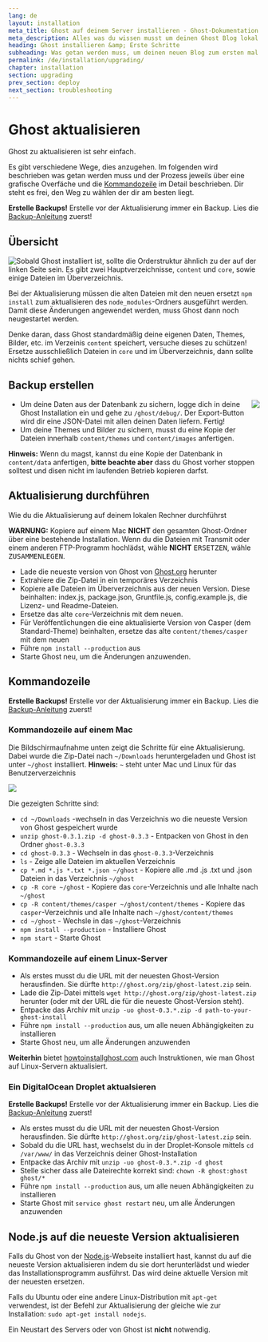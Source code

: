 ```yaml
---
lang: de
layout: installation
meta_title: Ghost auf deinem Server installieren - Ghost-Dokumentation
meta_description: Alles was du wissen musst um deinen Ghost Blog lokal oder auf deinem Server starten zu können.
heading: Ghost installieren &amp; Erste Schritte
subheading: Was getan werden muss, um deinen neuen Blog zum ersten mal einzurichten.
permalink: /de/installation/upgrading/
chapter: installation
section: upgrading
prev_section: deploy
next_section: troubleshooting
---
```


# Ghost aktualisieren <a id="upgrade"></a>

Ghost zu aktualisieren ist sehr einfach.

Es gibt verschiedene Wege, dies anzugehen. Im folgenden wird beschrieben was getan werden muss und der Prozess jeweils über eine grafische Overfäche und die [Kommandozeile](#cli) im Detail beschrieben. Dir steht es frei, den Weg zu wählen der dir am besten liegt.

<p class="note"><strong>Erstelle Backups!</strong> Erstelle vor der Aktualisierung immer ein Backup. Lies die <a href="#backing-up">Backup-Anleitung</a> zuerst!</p>

## Übersicht


<img src="https://s3-eu-west-1.amazonaws.com/ghost-website-cdn/folder-structure.png" style="float:left" />

Sobald Ghost installiert ist, sollte die Orderstruktur ähnlich zu der auf der linken Seite sein. Es gibt zwei Hauptverzeichnisse, <code class="path">content</code> und <code class="path">core</code>, sowie einige Dateien im Überverzeichnis.

Bei der Aktualisierung müssen die alten Dateien mit den neuen ersetzt `npm install` zum aktualisieren des <code class="path">node_modules</code>-Ordners ausgeführt werden. Damit diese Änderungen angewendet werden, muss Ghost dann noch neugestartet werden. 

Denke daran, dass Ghost standardmäßig deine eigenen Daten, Themes, Bilder, etc. im Verzeinis <code class="path">content</code> speichert, versuche dieses zu schützen! Ersetze ausschließlich Dateien in <code class="path">core</code> und im Überverzeichnis, dann sollte nichts schief gehen.


## Backup erstellen <a id="backing-up"></a>

<img src="https://s3-eu-west-1.amazonaws.com/ghost-website-cdn/export.png" style="float:right" />

* Um deine Daten aus der Datenbank zu sichern, logge dich in deine Ghost Installation ein und gehe zu <code class="path">/ghost/debug/</code>. Der Export-Button wird dir eine JSON-Datei mit allen deinen Daten liefern. Fertig!
* Um deine Themes und Bilder zu sichern, musst du eine Kopie der Dateien innerhalb <code class="path">content/themes</code> und <code class="path">content/images</code> anfertigen.
<p class="note"><strong>Hinweis:</strong> Wenn du magst, kannst du eine Kopie der Datenbank in <code class="path">content/data</code> anfertigen, <strong>bitte beachte aber</strong> dass du Ghost vorher stoppen solltest und disen nicht im laufenden Betrieb kopieren darfst.</p>

## Aktualisierung durchführen <a id="how-to"></a>

Wie du die Aktualisierung auf deinem lokalen Rechner durchführst


<p class="warn"><strong>WARNUNG:</strong> Kopiere auf einem Mac <strong>NICHT</strong> den gesamten Ghost-Ordner über eine bestehende Installation. Wenn du die Dateien mit Transmit oder einem anderen FTP-Programm hochlädst, wähle <strong>NICHT</strong> <kbd>ERSETZEN</kbd>, wähle <kbd>ZUSAMMENLEGEN</kbd>.</p>

* Lade die neueste version von Ghost von [Ghost.org](http://ghost.org/download/) herunter
* Extrahiere die Zip-Datei in ein temporäres Verzeichnis
* Kopiere alle Dateien im Überverzeichnis aus der neuen Version. Diese beinhalten: index.js, package.json, Gruntfile.js, config.example.js, die Lizenz- und Readme-Dateien.
* Ersetze das alte <code class="path">core</code>-Verzeichnis mit dem neuen.
* Für Veröffentlichungen die eine aktualisierte Version von Casper (dem Standard-Theme) beinhalten, ersetze das alte <code class="path">content/themes/casper</code> mit dem neuen
* Führe `npm install --production` aus
* Starte Ghost neu, um die Änderungen anzuwenden.

## Kommandozeile <a id="cli"></a>

<p class="note"><strong>Erstelle Backups!</strong> Erstelle vor der Aktualisierung immer ein Backup. Lies die <a href="#backing-up">Backup-Anleitung</a> zuerst!</p>

### Kommandozeile auf einem Mac <a id="cli-mac"></a>

Die Bildschirmaufnahme unten zeigt die Schritte für eine Aktualisierung. Dabei wurde die Zip-Datei nach <code class="path">~/Downloads</code> heruntergeladen und Ghost ist unter <code class="path">~/ghost</code> installiert. <span class="note">**Hinweis:** `~` steht unter Mac und Linux für das Benutzerverzeichnis</span>

![](https://s3-eu-west-1.amazonaws.com/ghost-website-cdn/upgrade-ghost.gif)

Die gezeigten Schritte sind:

*   <code class="path">cd ~/Downloads</code> -wechseln in das Verzeichnis wo die neueste Version von Ghost gespeichert wurde
*   `unzip ghost-0.3.1.zip -d ghost-0.3.3` - Entpacken von Ghost in den Ordner <code class="path">ghost-0.3.3</code>
*   <code class="path">cd ghost-0.3.3</code> - Wechseln in das <code class="path">ghost-0.3.3</code>-Verzeichnis
*   `ls` - Zeige alle Dateien im aktuellen Verzeichnis
*   `cp *.md *.js *.txt *.json ~/ghost` - Kopiere alle .md .js .txt und .json Dateien in das Verzeichnis <code class="path">~/ghost</code>
*   `cp -R core ~/ghost` - Kopiere das <code class="path">core</code>-Verzeichnis und alle Inhalte nach <code class="path">~/ghost</code>
*   `cp -R content/themes/casper ~/ghost/content/themes` - Kopiere das <code class="path">casper</code>-Verzeichnis und alle Inhalte nach <code class="path">~/ghost/content/themes</code>
*   `cd ~/ghost` - Wechsle in das <code class="path">~/ghost</code>-Verzeichnis
*   `npm install --production` - Installiere Ghost
*   `npm start` - Starte Ghost

### Kommandozeile auf einem Linux-Server <a id="cli-server"></a>

* Als erstes musst du die URL mit der neuesten Ghost-Version herausfinden. Sie dürfte `http://ghost.org/zip/ghost-latest.zip` sein.
* Lade die Zip-Datei mittels `wget http://ghost.org/zip/ghost-latest.zip` herunter (oder mit der URL die für die neueste Ghost-Version steht).
* Entpacke das Archiv mit `unzip -uo ghost-0.3.*.zip -d path-to-your-ghost-install`
* Führe `npm install --production` aus, um alle neuen Abhängigkeiten zu installieren
* Starte Ghost neu, um alle Änderungen anzuwenden

**Weiterhin** bietet [howtoinstallghost.com](http://www.howtoinstallghost.com/how-to-update-ghost/) auch Instruktionen, wie man Ghost auf Linux-Servern aktualisiert.

### Ein DigitalOcean Droplet aktualsieren <a id="digitalocean"></a>

<p class="note"><strong>Erstelle Backups!</strong> Erstelle vor der Aktualisierung immer ein Backup. Lies die <a href="#backing-up">Backup-Anleitung</a> zuerst!</p>

* Als erstes musst du die URL mit der neuesten Ghost-Version herausfinden. Sie dürfte `http://ghost.org/zip/ghost-latest.zip` sein.
* Sobald du die URL hast, wechselst du in der Droplet-Konsole mittels `cd /var/www/` in das Verzeichnis deiner Ghost-Installation
* Entpacke das Archiv mit `unzip -uo ghost-0.3.*.zip -d ghost`
* Stelle sicher dass alle Dateirechte korrekt sind: `chown -R ghost:ghost ghost/*`
* Führe `npm install --production` aus, um alle neuen Abhängigkeiten zu installieren
* Starte Ghost mit `service ghost restart` neu, um alle Änderungen anzuwenden

## Node.js auf die neueste Version aktualisieren <a id="upgrading-node"></a>

Falls du Ghost von der [Node.js](nodejs.org)-Webseite installiert hast, kannst du auf die neueste Version aktualisieren indem du sie dort herunterlädst und wieder das Installationsprogramm ausführst. Das wird deine aktuelle Version mit der neuesten ersetzen.

Falls du Ubuntu oder eine andere Linux-Distribution mit `apt-get` verwendest, ist der Befehl zur Aktualisierung der gleiche wie zur Installation: `sudo apt-get install nodejs`.

Ein Neustart des Servers oder von Ghost ist **nicht** notwendig.
